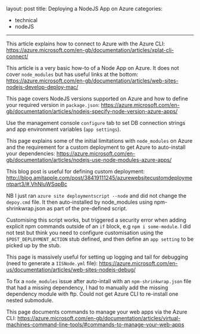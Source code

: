 layout: post
title: Deploying a NodeJS App on Azure
categories:
- technical
- nodeJS
---

This article explains how to connect to Azure with the Azure CLI:
https://azure.microsoft.com/en-gb/documentation/articles/xplat-cli-connect/

This article is a very basic how-to of a Node App on Azure. It does not cover `node_modules` but has useful links at the bottom:
https://azure.microsoft.com/en-gb/documentation/articles/web-sites-nodejs-develop-deploy-mac/

This page covers NodeJS versions supported on Azure and how to define your required version in `package.json`:
https://azure.microsoft.com/en-gb/documentation/articles/nodejs-specify-node-version-azure-apps/

Use the management console `configure` tab to set DB connection strings and app environment variables (`app settings`).

This page explains some of the initial limitations with `node_modules` on Azure and the requirement for a custom deployment to get Azure to auto-install your dependencies:
https://azure.microsoft.com/en-gb/documentation/articles/nodejs-use-node-modules-azure-apps/

This blog post is useful for defining custom deployment:
http://blog.amitapple.com/post/38419111245/azurewebsitecustomdeploymentpart3/#.VhNIuWSqpBc

NB I just ran `azure site deploymentscript --node` and did not change the `depoy.cmd` file. It then auto-installed by node_modules using npm-shrinkwrap.json as part of the pre-defined script.

Customising this script works, but triggered a security error when adding explicit npm commands outside of an `if` block, e.g `npm i some-module`. I did not test but think you need to configure customisation using the `$POST_DEPLOYMENT_ACTION` stub defined, and then define an `app setting` to be picked up by the stub.

This page is massively useful for setting up logging and tail for debugging (need to generate a `IISNode.yml` file):
https://azure.microsoft.com/en-us/documentation/articles/web-sites-nodejs-debug/

To fix a `node_modules` issue after auto-intall with an `npm-shrinkwrap.json` file that had a missing dependency, I had to manually add the missing dependency module with ftp. Could not get Azure CLI to re-install one nested submodule.

This page documents commands to manage your web apps via the Azure CLI:
https://azure.microsoft.com/en-gb/documentation/articles/virtual-machines-command-line-tools/#commands-to-manage-your-web-apps
